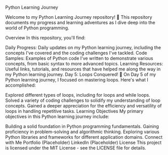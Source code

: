 Python Learning Journey

Welcome to my Python Learning Journey repository! 🐍 This repository documents my progress and learning adventures as I dive deep into the world of Python programming.

Overview
In this repository, you'll find:

Daily Progress: Daily updates on my Python learning journey, including the concepts I've covered and the coding challenges I've tackled.
Code Samples: Examples of Python code I've written to demonstrate various concepts, from basic syntax to more advanced topics.
Learning Resources: Useful links, tutorials, and resources that have helped me along the way in my Python learning journey.
Day 5: Loops Conquered! 🎉
On Day 5 of my Python learning journey, I focused on mastering loops. Here's what I accomplished:

Explored different types of loops, including for loops and while loops.
Solved a variety of coding challenges to solidify my understanding of loop concepts.
Gained a deeper appreciation for the efficiency and versatility of loops in handling repetitive tasks.
Learning Objectives
My primary objectives in this Python learning journey include:

Building a solid foundation in Python programming fundamentals.
Gaining proficiency in problem-solving and algorithmic thinking.
Exploring various Python libraries and frameworks for different application domains.
Connect with Me
Portfolio (Placeholder)
LinkedIn (Placeholder)
License
This project is licensed under the MIT License - see the LICENSE file for details.

